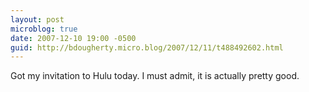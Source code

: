 ```yaml
---
layout: post
microblog: true
date: 2007-12-10 19:00 -0500
guid: http://bdougherty.micro.blog/2007/12/11/t488492602.html
---
```

Got my invitation to Hulu today. I must admit, it is actually pretty good.
